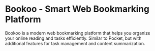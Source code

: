 # Bookoo - Smart Web Bookmarking Platform

Bookoo is a modern web bookmarking platform that helps you organize your online reading and tasks efficiently. Similar to Pocket, but with additional features for task management and content summarization.